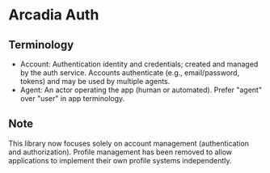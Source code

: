 # Arcadia Auth

## Terminology
- Account: Authentication identity and credentials; created and managed by the auth service. Accounts authenticate (e.g., email/password, tokens) and may be used by multiple agents.
- Agent: An actor operating the app (human or automated). Prefer "agent" over "user" in app terminology.

## Note
This library now focuses solely on account management (authentication and authorization). Profile management has been removed to allow applications to implement their own profile systems independently.
